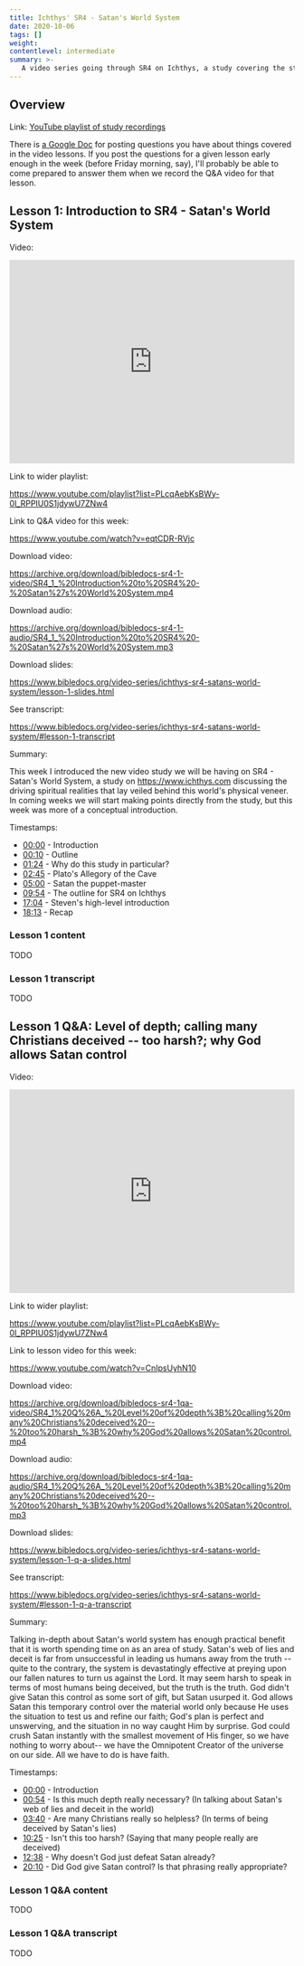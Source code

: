 ```yaml
---
title: Ichthys' SR4 - Satan's World System
date: 2020-10-06
tags: []
weight: 
contentlevel: intermediate
summary: >-
   A video series going through SR4 on Ichthys, a study covering the structure and organization of Satan's world system. Satan is the present ruler of this world (only because God lets him, for this short time), and tries by all means to deceive us and distract us from the truth. By formally studying his strategies and tactics, we can learn to see through his illusions, and come to appreciate the spiritual realities that are actually at work in the world.
---
```


## Overview

Link: [YouTube playlist of study recordings](https://www.youtube.com/playlist?list=PLcqAebKsBWy-0I_RPPIU0S1jdywU7ZNw4)

There is [a Google Doc](https://docs.google.com/document/d/1vKx7rnNMglihjHCiAniayAuvZ5ScZ3zLJ4p3HM_dTNE/edit?usp=sharing) for posting questions you have about things covered in the video lessons. If you post the questions for a given lesson early enough in the week (before Friday morning, say), I'll probably be able to come prepared to answer them when we record the Q&A video for that lesson.

## Lesson 1: Introduction to SR4 - Satan's World System

Video:

<iframe width="100%" height="360" src="https://www.youtube.com/embed/CnIpsUyhN10" title="YouTube video player" frameborder="0" allow="accelerometer; autoplay; clipboard-write; encrypted-media; gyroscope; picture-in-picture" allowfullscreen></iframe>

Link to wider playlist:

https://www.youtube.com/playlist?list=PLcqAebKsBWy-0I_RPPIU0S1jdywU7ZNw4

Link to Q&A video for this week:

https://www.youtube.com/watch?v=eqtCDR-RVjc

Download video:

https://archive.org/download/bibledocs-sr4-1-video/SR4_1_%20Introduction%20to%20SR4%20-%20Satan%27s%20World%20System.mp4

Download audio:

https://archive.org/download/bibledocs-sr4-1-audio/SR4_1_%20Introduction%20to%20SR4%20-%20Satan%27s%20World%20System.mp3

Download slides:

https://www.bibledocs.org/video-series/ichthys-sr4-satans-world-system/lesson-1-slides.html

See transcript:

https://www.bibledocs.org/video-series/ichthys-sr4-satans-world-system/#lesson-1-transcript

Summary:

This week I introduced the new video study we will be having on SR4 - Satan's World System, a study on https://www.ichthys.com discussing the driving spiritual realities that lay veiled behind this world's physical veneer. In coming weeks we will start making points directly from the study, but this week was more of a conceptual introduction.

Timestamps:

- [00:00](https://www.youtube.com/watch?v=CnIpsUyhN10&t=0s) - Introduction
- [00:10](https://www.youtube.com/watch?v=CnIpsUyhN10&t=10s) - Outline
- [01:24](https://www.youtube.com/watch?v=CnIpsUyhN10&t=84s) - Why do this study in particular?
- [02:45](https://www.youtube.com/watch?v=CnIpsUyhN10&t=165s) - Plato's Allegory of the Cave
- [05:00](https://www.youtube.com/watch?v=CnIpsUyhN10&t=300s) - Satan the puppet-master
- [09:54](https://www.youtube.com/watch?v=CnIpsUyhN10&t=594s) - The outline for SR4 on Ichthys
- [17:04](https://www.youtube.com/watch?v=CnIpsUyhN10&t=1024s) - Steven's high-level introduction
- [18:13](https://www.youtube.com/watch?v=CnIpsUyhN10&t=1093s) - Recap

### Lesson 1 content

TODO

### Lesson 1 transcript

TODO

## Lesson 1 Q&A: Level of depth; calling many Christians deceived -- too harsh?; why God allows Satan control

Video:

<iframe width="100%" height="360" src="https://www.youtube.com/embed/eqtCDR-RVjc" title="YouTube video player" frameborder="0" allow="accelerometer; autoplay; clipboard-write; encrypted-media; gyroscope; picture-in-picture" allowfullscreen></iframe>

Link to wider playlist:

https://www.youtube.com/playlist?list=PLcqAebKsBWy-0I_RPPIU0S1jdywU7ZNw4

Link to lesson video for this week:

https://www.youtube.com/watch?v=CnIpsUyhN10

Download video:

https://archive.org/download/bibledocs-sr4-1qa-video/SR4_1%20Q%26A_%20Level%20of%20depth%3B%20calling%20many%20Christians%20deceived%20--%20too%20harsh_%3B%20why%20God%20allows%20Satan%20control.mp4

Download audio:

https://archive.org/download/bibledocs-sr4-1qa-audio/SR4_1%20Q%26A_%20Level%20of%20depth%3B%20calling%20many%20Christians%20deceived%20--%20too%20harsh_%3B%20why%20God%20allows%20Satan%20control.mp3

Download slides:

https://www.bibledocs.org/video-series/ichthys-sr4-satans-world-system/lesson-1-q-a-slides.html

See transcript:

https://www.bibledocs.org/video-series/ichthys-sr4-satans-world-system/#lesson-1-q-a-transcript

Summary:

Talking in-depth about Satan's world system has enough practical benefit that it is worth spending time on as an area of study. Satan's web of lies and deceit is far from unsuccessful in leading us humans away from the truth -- quite to the contrary, the system is devastatingly effective at preying upon our fallen natures to turn us against the Lord. It may seem harsh to speak in terms of most humans being deceived, but the truth is the truth. God didn't give Satan this control as some sort of gift, but Satan usurped it. God allows Satan this temporary control over the material world only because He uses the situation to test us and refine our faith; God's plan is perfect and unswerving, and the situation in no way caught Him by surprise. God could crush Satan instantly with the smallest movement of His finger, so we have nothing to worry about-- we have the Omnipotent Creator of the universe on our side. All we have to do is have faith.

Timestamps: 

- [00:00](https://www.youtube.com/watch?v=eqtCDR-RVjc&t=0s) - Introduction
- [00:54](https://www.youtube.com/watch?v=eqtCDR-RVjc&t=54s) - Is this much depth really necessary? (In talking about Satan's web of lies and deceit in the world)
- [03:40](https://www.youtube.com/watch?v=eqtCDR-RVjc&t=220s) - Are many Christians really so helpless? (In terms of being deceived by Satan's lies)
- [10:25](https://www.youtube.com/watch?v=eqtCDR-RVjc&t=625s) - Isn't this too harsh? (Saying that many people really are deceived)
- [12:38](https://www.youtube.com/watch?v=eqtCDR-RVjc&t=758s) - Why doesn't God just defeat Satan already?
- [20:10](https://www.youtube.com/watch?v=eqtCDR-RVjc&t=1210s) - Did God give Satan control? Is that phrasing really appropriate?

### Lesson 1 Q&A content

TODO

### Lesson 1 Q&A transcript

TODO

